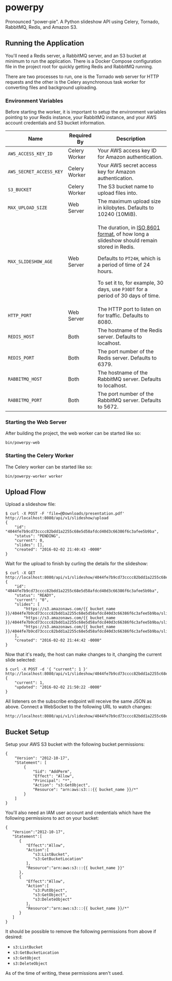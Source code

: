 # powerpy

Pronounced "power-pie". A Python slideshow API using Celery, Tornado, RabbitMQ, Redis, and Amazon S3.

## Running the Application

You'll need a Redis server, a RabbitMQ server, and an S3 bucket at minimum to run the application. There is a Docker
Compose configuration file in the project root for quickly getting Redis and RabbitMQ running.

There are two processes to run, one is the Tornado web server for HTTP requests and the other is the Celery asynchronous
task worker for converting files and background uploading.

### Environment Variables

Before starting the worker, it is important to setup the environment variables pointing to your Redis instance,
your RabbitMQ instance, and your AWS account credentials and S3 bucket information.

<table>
    <thead>
        <tr>
            <th>Name</th>
            <th>Required By</th>
            <th>Description</th>
        </tr>
    </thead>
    <tbody>
        <tr>
            <td><code>AWS_ACCESS_KEY_ID</code></td>
            <td>Celery Worker</td>
            <td>Your AWS access key ID for Amazon authentication.
        </tr>
        <tr>
            <td><code>AWS_SECRET_ACCESS_KEY</code></td>
            <td>Celery Worker</td>
            <td>Your AWS secret access key for Amazon authentication.</td>
        </tr>
        <tr>
            <td><code>S3_BUCKET</code></td>
            <td>Celery Worker</td>
            <td>The S3 bucket name to upload files into.</td>
        </tr>
        <tr>
            <td><code>MAX_UPLOAD_SIZE</code></td>
            <td>Web Server</td>
            <td>The maximum upload size in kilobytes. Defaults to 10240 (10MiB).</td>
        </tr>
        <tr>
            <td><code>MAX_SLIDESHOW_AGE</code></td>
            <td>Web Server</td>
            <td>
                <p>The duration, in <a href="https://en.wikipedia.org/wiki/ISO_8601#Durations">ISO 8601 format</a>, of how long a slideshow should remain stored in Redis.</p>
                <p>Defaults to <code>PT24H</code>, which is a period of time of 24 hours.</p>
                <p>To set it to, for example, 30 days, use <code>P30DT</code> for a period of 30 days of time.</p>
            </td>
        </tr>
        <tr>
            <td><code>HTTP_PORT</code></td>
            <td>Web Server</td>
            <td>The HTTP port to listen on for traffic. Defaults to 8080.</td>
        </td>
        <tr>
            <td><code>REDIS_HOST</code></td>
            <td>Both</td>
            <td>The hostname of the Redis server. Defaults to localhost.</td>
        </tr>
        <tr>
            <td><code>REDIS_PORT</code></td>
            <td>Both</td>
            <td>The port number of the Redis server. Defaults to 6379.</td>
        </tr>
        <tr>
            <td><code>RABBITMQ_HOST</code></td>
            <td>Both</td>
            <td>The hostname of the RabbitMQ server. Defaults to localhost.</td>
        </tr>
        <tr>
            <td><code>RABBITMQ_PORT</code></td>
            <td>Both</td>
            <td>The port number of the RabbitMQ server. Defaults to 5672.</td>
        </tr>
    </tbody>
</table>

### Starting the Web Server

After building the project, the web worker can be started like so:

```
bin/powerpy-web
```

### Starting the Celery Worker

The Celery worker can be started like so:

```
bin/powerpy-worker worker
```

## Upload Flow

Upload a slideshow file:

```
$ curl -X POST -F 'file=@Downloads/presentation.pdf' http://localhost:8080/api/v1/slideshow/upload
{
    "id": "4044fe7b9cd73cccc82bdd1a2255c68e5d58afdcd40d3c66386f6c3afee5b9ba",
    "status": "PENDING",
    "current": 0,
    "slides": [],
    "created": "2016-02-02 21:40:43 -0000"
}
```

Wait for the upload to finish by curling the details for the slideshow:

```
$ curl -X GET http://localhost:8080/api/v1/slideshow/4044fe7b9cd73cccc82bdd1a2255c68e5d58afdcd40d3c66386f6c3afee5b9ba.json
{
    "id": "4044fe7b9cd73cccc82bdd1a2255c68e5d58afdcd40d3c66386f6c3afee5b9ba",
    "status": "READY",
    "current": "0",
    "slides": [
        "https://s3.amazonaws.com/{{ bucket_name }}/4044fe7b9cd73cccc82bdd1a2255c68e5d58afdcd40d3c66386f6c3afee5b9ba/slide_000.jpg",
        "https://s3.amazonaws.com/{{ bucket_name }}/4044fe7b9cd73cccc82bdd1a2255c68e5d58afdcd40d3c66386f6c3afee5b9ba/slide_001.jpg",
        "https://s3.amazonaws.com/{{ bucket_name }}/4044fe7b9cd73cccc82bdd1a2255c68e5d58afdcd40d3c66386f6c3afee5b9ba/slide_002.jpg"
    ],
    "created": "2016-02-02 21:44:42 -0000"
}
```

Now that it's ready, the host can make changes to it, changing the current slide selected:

```
$ curl -X POST -d '{ "current": 1 }' http://localhost:8080/api/v1/slideshow/4044fe7b9cd73cccc82bdd1a2255c68e5d58afdcd40d3c66386f6c3afee5b9ba/control
{
    "current": 1,
    "updated": "2016-02-02 21:50:22 -0000"
}
```

All listeners on the subscribe endpoint will receive the same JSON as above. Connect a WebSocket to the following URL
to watch changes:

```
http://localhost:8080/api/v1/slideshow/4044fe7b9cd73cccc82bdd1a2255c68e5d58afdcd40d3c66386f6c3afee5b9ba/listen
```

## Bucket Setup

Setup your AWS S3 bucket with the following bucket permissions:

```
{
	"Version": "2012-10-17",
	"Statement": [
		{
			"Sid": "AddPerm",
			"Effect": "Allow",
			"Principal": "*",
			"Action": "s3:GetObject",
			"Resource": "arn:aws:s3:::{{ bucket_name }}/*"
		}
	]
}
```

You'll also need an IAM user account and credentials which have the following permissions to act on your bucket:

```
{
   "Version":"2012-10-17",
   "Statement":[
      {
         "Effect":"Allow",
         "Action":[
            "s3:ListBucket",
            "s3:GetBucketLocation"
         ],
         "Resource":"arn:aws:s3:::{{ bucket_name }}"
      },
      {
         "Effect":"Allow",
         "Action":[
            "s3:PutObject",
            "s3:GetObject",
            "s3:DeleteObject"
         ],
         "Resource":"arn:aws:s3:::{{ bucket_name }}/*"
      }
   ]
}
```

It should be possible to remove the following permissions from above if desired:

 * `s3:ListBucket`
 * `s3:GetBucketLocation`
 * `s3:GetObject`
 * `s3:DeleteObject`

As of the time of writing, these permissions aren't used.
